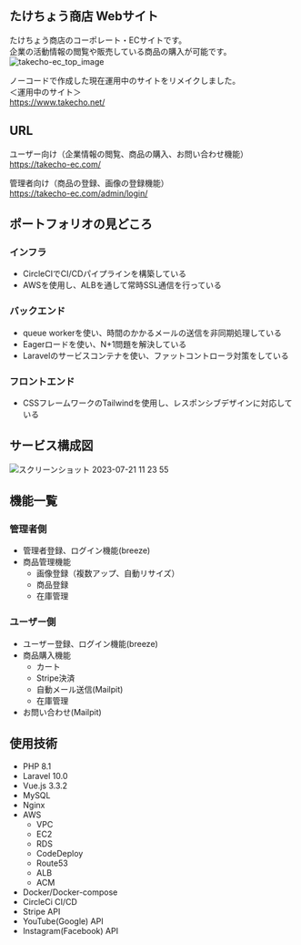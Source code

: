 ## たけちょう商店 Webサイト

たけちょう商店のコーポレート・ECサイトです。  
企業の活動情報の閲覧や販売している商品の購入が可能です。  
![takecho-ec_top_image](https://github.com/Arrrrrchi/takecho_ec_docker/assets/89783339/4830317f-2ff5-493c-88e2-f9def6eb9c46)

ノーコードで作成した現在運用中のサイトをリメイクしました。  
＜運用中のサイト＞  
https://www.takecho.net/  


## URL
ユーザー向け（企業情報の閲覧、商品の購入、お問い合わせ機能）  
https://takecho-ec.com/  
  
管理者向け（商品の登録、画像の登録機能）  
https://takecho-ec.com/admin/login/  
  
## ポートフォリオの見どころ

### インフラ
* CircleCIでCI/CDパイプラインを構築している
* AWSを使用し、ALBを通して常時SSL通信を行っている

### バックエンド
* queue workerを使い、時間のかかるメールの送信を非同期処理している
* Eagerロードを使い、N+1問題を解決している
* Laravelのサービスコンテナを使い、ファットコントローラ対策をしている

### フロントエンド
* CSSフレームワークのTailwindを使用し、レスポンシブデザインに対応している

## サービス構成図
![スクリーンショット 2023-07-21 11 23 55](https://github.com/Arrrrrchi/takecho_ec_docker/assets/89783339/8d04e44f-91d4-4247-bc2f-3cae0159097b)

## 機能一覧

### 管理者側
* 管理者登録、ログイン機能(breeze)
* 商品管理機能
    * 画像登録（複数アップ、自動リサイズ）
    * 商品登録
    * 在庫管理

### ユーザー側
* ユーザー登録、ログイン機能(breeze)
* 商品購入機能
    * カート
    * Stripe決済
    * 自動メール送信(Mailpit)
    * 在庫管理
* お問い合わせ(Mailpit)


## 使用技術
* PHP 8.1
* Laravel 10.0
* Vue.js 3.3.2
* MySQL
* Nginx
* AWS
    * VPC
    * EC2
    * RDS
    * CodeDeploy
    * Route53
    * ALB
    * ACM
* Docker/Docker-compose
* CircleCi CI/CD
* Stripe API
* YouTube(Google) API
* Instagram(Facebook) API